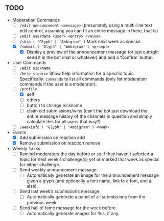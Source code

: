 ## TODO
- Moderation Commands
  - [ ] `/edit announcement <message>` (presumably using a multi-line text edit control, assuming you can fit an entire message in there, that is) 
  - [ ] `/edit userdata <user> <entry> <value>`
  - [ ] `/skip ( "Glyph" | "Ambigram" )` Mark next week as special. 
  - [x] `/submit ( "Glyph" | "Ambigram" ) <prompt>` 
    - [x] Display a preview of the announcement message (or just outright send it in the bot chat or whatever) and add a ‘Confirm’ button.
- User Commands
  - [ ] `/edit nickname` 
  - [ ] `/help <topic>` Show help information for a specific topic. Specifically: `commands` to list all commands (only list moderation commands if the user is a moderator).
  - [ ] `/profile`
    - [x] self
    - [ ] others
    - [ ] button to change nickname 
    - [ ] claim old submissions/wins (can’t the bot just download the entire message history of the channels in question and simply calculate this for all users that way?)
  - [ ] `/weekinfo ( "Glyph" | "Ambigram" ) <week>` 
- Events
  - [x] Add submission on reaction add
  - [x] Remove submission on reaction remove 
- Weekly Tasks
  - [ ] Remind moderators the day before or so if they haven’t selected a topic for next week’s challenge(s) yet or marked that week as special for either challenge. 
  - [ ] Send weekly announcement message.
    - [ ] Automatically generate an image for the announcement message given a glyph (and optionally a font name, link to a font, and a size).
  - [ ] Send last week’s submissions message.
    - [ ] Automatically generate a panel of all submissions from the previous week.
  - [ ] Send hall of fame message for the week before.
    - [ ] Automatically generate images for this, if any.   